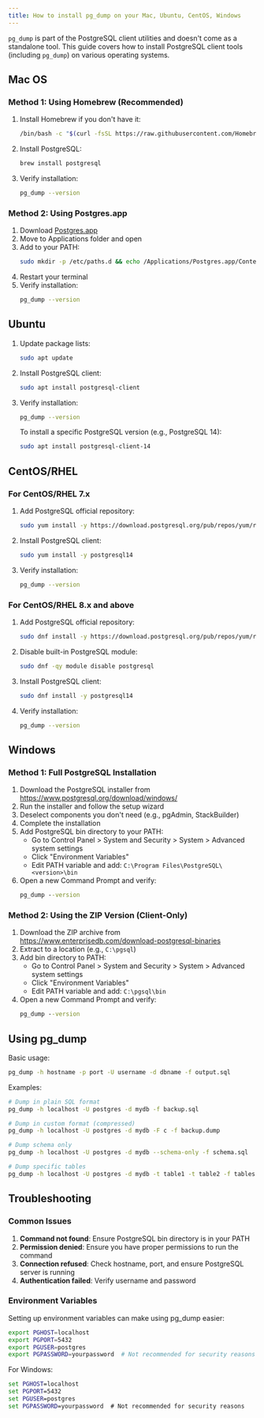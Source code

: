 ```yaml
---
title: How to install pg_dump on your Mac, Ubuntu, CentOS, Windows
---
```


`pg_dump` is part of the PostgreSQL client utilities and doesn't come as a standalone tool. This guide covers how to install PostgreSQL client tools (including `pg_dump`) on various operating systems.

## Mac OS

### Method 1: Using Homebrew (Recommended)

1. Install Homebrew if you don't have it:

   ```bash
   /bin/bash -c "$(curl -fsSL https://raw.githubusercontent.com/Homebrew/install/HEAD/install.sh)"
   ```

1. Install PostgreSQL:

   ```bash
   brew install postgresql
   ```

1. Verify installation:
   ```bash
   pg_dump --version
   ```

### Method 2: Using Postgres.app

1. Download [Postgres.app](https://postgresapp.com/)
1. Move to Applications folder and open
1. Add to your PATH:
   ```bash
   sudo mkdir -p /etc/paths.d && echo /Applications/Postgres.app/Contents/Versions/latest/bin | sudo tee /etc/paths.d/postgresapp
   ```
1. Restart your terminal
1. Verify installation:
   ```bash
   pg_dump --version
   ```

## Ubuntu

1. Update package lists:

   ```bash
   sudo apt update
   ```

1. Install PostgreSQL client:

   ```bash
   sudo apt install postgresql-client
   ```

1. Verify installation:

   ```bash
   pg_dump --version
   ```

   To install a specific PostgreSQL version (e.g., PostgreSQL 14):

   ```bash
   sudo apt install postgresql-client-14
   ```

## CentOS/RHEL

### For CentOS/RHEL 7.x

1. Add PostgreSQL official repository:

   ```bash
   sudo yum install -y https://download.postgresql.org/pub/repos/yum/reporpms/EL-7-x86_64/pgdg-redhat-repo-latest.noarch.rpm
   ```

1. Install PostgreSQL client:

   ```bash
   sudo yum install -y postgresql14
   ```

1. Verify installation:
   ```bash
   pg_dump --version
   ```

### For CentOS/RHEL 8.x and above

1. Add PostgreSQL official repository:

   ```bash
   sudo dnf install -y https://download.postgresql.org/pub/repos/yum/reporpms/EL-8-x86_64/pgdg-redhat-repo-latest.noarch.rpm
   ```

1. Disable built-in PostgreSQL module:

   ```bash
   sudo dnf -qy module disable postgresql
   ```

1. Install PostgreSQL client:

   ```bash
   sudo dnf install -y postgresql14
   ```

1. Verify installation:
   ```bash
   pg_dump --version
   ```

## Windows

### Method 1: Full PostgreSQL Installation

1. Download the PostgreSQL installer from https://www.postgresql.org/download/windows/
1. Run the installer and follow the setup wizard
1. Deselect components you don't need (e.g., pgAdmin, StackBuilder)
1. Complete the installation
1. Add PostgreSQL bin directory to your PATH:
   - Go to Control Panel > System and Security > System > Advanced system settings
   - Click "Environment Variables"
   - Edit PATH variable and add: `C:\Program Files\PostgreSQL\<version>\bin`
1. Open a new Command Prompt and verify:
   ```cmd
   pg_dump --version
   ```

### Method 2: Using the ZIP Version (Client-Only)

1. Download the ZIP archive from https://www.enterprisedb.com/download-postgresql-binaries
1. Extract to a location (e.g., `C:\pgsql`)
1. Add bin directory to PATH:
   - Go to Control Panel > System and Security > System > Advanced system settings
   - Click "Environment Variables"
   - Edit PATH variable and add: `C:\pgsql\bin`
1. Open a new Command Prompt and verify:
   ```cmd
   pg_dump --version
   ```

## Using pg_dump

Basic usage:

```bash
pg_dump -h hostname -p port -U username -d dbname -f output.sql
```

Examples:

```bash
# Dump in plain SQL format
pg_dump -h localhost -U postgres -d mydb -f backup.sql

# Dump in custom format (compressed)
pg_dump -h localhost -U postgres -d mydb -F c -f backup.dump

# Dump schema only
pg_dump -h localhost -U postgres -d mydb --schema-only -f schema.sql

# Dump specific tables
pg_dump -h localhost -U postgres -d mydb -t table1 -t table2 -f tables.sql
```

## Troubleshooting

### Common Issues

1. **Command not found**: Ensure PostgreSQL bin directory is in your PATH
2. **Permission denied**: Ensure you have proper permissions to run the command
3. **Connection refused**: Check hostname, port, and ensure PostgreSQL server is running
4. **Authentication failed**: Verify username and password

### Environment Variables

Setting up environment variables can make using pg_dump easier:

```bash
export PGHOST=localhost
export PGPORT=5432
export PGUSER=postgres
export PGPASSWORD=yourpassword  # Not recommended for security reasons
```

For Windows:

```cmd
set PGHOST=localhost
set PGPORT=5432
set PGUSER=postgres
set PGPASSWORD=yourpassword  # Not recommended for security reasons
```
